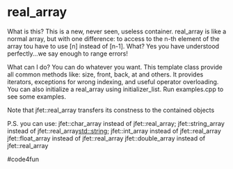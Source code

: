 # real_array
   
    
What is this? This is a new, never seen, useless container.
real_array is like a normal array, but with one difference:
to access to the n-th element of the array tou have to use [n] instead of [n-1]. 
What? Yes you have understood perfectly...we say enough to range errors!

What can I do? You can do whatever you want. This template class
provide all common methods like: size, front, back, at and others.
It provides iterators, exceptions for wrong indexing, and useful operator overloading.
You can also initialize a real_array using initializer_list.
Run examples.cpp to see some examples.
    
Note that jfet::real_array transfers its constness to the contained objects
    
P.S. you can use: jfet::char_array instead of jfet::real_array<char>;
    	          jfet::string_array instead of jfet::real_array<std::string>;
	              jfet::int_array instead of jfet::real_array<int> 
	              jfet::float_array instead of jfet::real_array<float> 
	              jfet::double_array instead of jfet::real_array<double>
					  
#code4fun